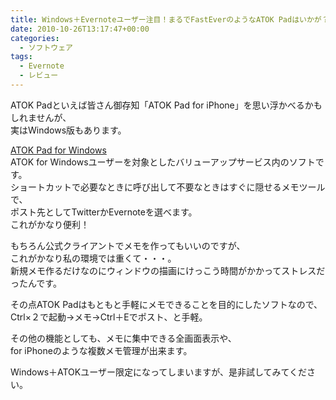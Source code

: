 ```yaml
---
title: Windows＋Evernoteユーザー注目！まるでFastEverのようなATOK Padはいかが？
date: 2010-10-26T13:17:47+00:00
categories:
  - ソフトウェア
tags:
  - Evernote
  - レビュー
---
```

ATOK Padといえば皆さん御存知「ATOK Pad for iPhone」を思い浮かべるかもしれませんが、  
実はWindows版もあります。

[ATOK Pad for Windows][1]  
ATOK for Windowsユーザーを対象としたバリューアップサービス内のソフトです。  
ショートカットで必要なときに呼び出して不要なときはすぐに隠せるメモツールで、  
ポスト先としてTwitterかEvernoteを選べます。  
これがかなり便利！

もちろん公式クライアントでメモを作ってもいいのですが、  
これがかなり私の環境では重くて・・・。  
新規メモ作るだけなのにウィンドウの描画にけっこう時間がかかってストレスだったんです。

その点ATOK Padはもともと手軽にメモできることを目的にしたソフトなので、  
Ctrl×２で起動→メモ→Ctrl＋Eでポスト、と手軽。

その他の機能としても、メモに集中できる全画面表示や、  
for iPhoneのような複数メモ管理が出来ます。

Windows＋ATOKユーザー限定になってしまいますが、是非試してみてください。

 [1]: http://www.atok.com/useful/valueup/atokpad/
